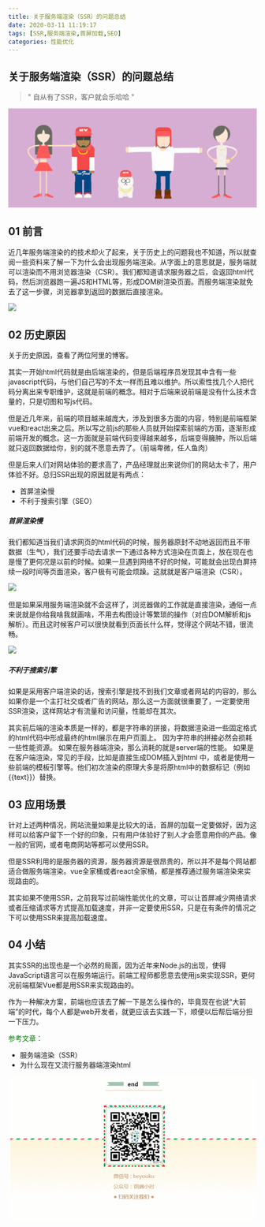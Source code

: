 ```yaml
---
title: 关于服务端渲染（SSR）的问题总结
date: 2020-03-11 11:19:17
tags: [SSR,服务端渲染,首屏加载,SEO]
categories: 性能优化
---
```


## 关于服务端渲染（SSR）的问题总结

> " 自从有了SSR，客户就会乐哈哈 "

![](../common/1.gif)



## 01 前言



近几年服务端渲染的的技术却火了起来，关于历史上的问题我也不知道，所以就查阅一些资料来了解一下为什么会出现服务端渲染。从字面上的意思就是，服务端就可以渲染而不用浏览器渲染（CSR）。我们都知道请求服务器之后，会返回html代码，然后浏览器跑一遍JS和HTML等，形成DOM树渲染页面。而服务端渲染就免去了这一步骤，浏览器拿到返回的数据后直接渲染。

![](SSR/1.png)



## 02 历史原因



关于历史原因，查看了两位阿里的博客。

其实一开始html代码就是由后端渲染的，但是后端程序员发现其中含有一些javascript代码，与他们自己写的不太一样而且难以维护。所以索性找几个人把代码分离出来专职维护，这就是前端的概念。相对于后端来说前端是没有什么技术含量的，只是切图和写js代码。

但是近几年来，前端的项目越来越庞大，涉及到很多方面的内容，特别是前端框架vue和react出来之后。所以写之前js的那些人员就开始探索前端的方面，逐渐形成前端开发的概念。这一方面就是前端代码变得越来越多，后端变得臃肿，所以后端就只返回数据给你，别的就不愿意去弄了。（前端卑微，任人鱼肉）

但是后来人们对网站体验的要求高了，产品经理就出来说你们的网站太卡了，用户体验不好。总归SSR出现的原因就是有两点：

- 首屏渲染慢
- 不利于搜索引擎（SEO）



##### **首屏渲染慢**

我们都知道当我们请求网页的html代码的时候，服务器原封不动地返回而且不带数据（生气），我们还要手动去请求一下通过各种方式渲染在页面上，放在现在也是慢了更何况是以前的时候。如果一旦遇到网络不好的时候，可能就会出现白屏持续一段时间等页面渲染，客户极有可能会烦躁。这就就是客户端渲染（CSR）。

![](SSR/2.png)

但是如果采用服务端渲染就不会这样了，浏览器做的工作就是直接渲染，通俗一点来说就是你给我啥我就画啥，不用去构图设计等繁琐的操作（对应DOM解析和js解析）。而且这时候客户可以很快就看到页面长什么样，觉得这个网站不错，很流畅。

![](SSR/3.png)



##### **不利于搜索引擎**

如果是采用客户端渲染的话，搜索引擎是找不到我们文章或者网站的内容的，那么如果你是一个主打社交或者广告的网站，那么这一方面就很重要了，一定要使用SSR渲染，这样网站才有流量和访问量，性能却在其次。

其实前后端的渲染本质是一样的，都是字符串的拼接，将数据渲染进一些固定格式的html代码中形成最终的html展示在用户页面上。  因为字符串的拼接必然会损耗一些性能资源。 如果在服务器端渲染，那么消耗的就是server端的性能。 如果是在客户端渲染，常见的手段，比如是直接生成DOM插入到html 中，或者是使用一些前端的模板引擎等。他们初次渲染的原理大多是将原html中的数据标记（例如{{text}}）替换。



## 03 应用场景



针对上述两种情况，网站流量如果是比较大的话，首屏的加载一定要做好，因为这样可以给客户留下一个好的印象，只有用户体验好了别人才会愿意用你的产品。像一般的官网，或者电商网站等都可以使用SSR。

但是SSR利用的是服务器的资源，服务器资源是很昂贵的，所以并不是每个网站都适合做服务端渲染。vue全家桶或者react全家桶，都是推荐通过服务端渲染来实现路由的。

其实如果不使用SSR，之前我写过前端性能优化的文章，可以让首屏减少网络请求或者压缩请求等方式提高加载速度，并非一定要使用SSR，只是在有条件的情况之下可以使用SSR来提高加载速度。



## 04 小结



其实SSR的出现也是一个必然的局面，因为近年来Node.js的出现，使得JavaScript语言可以在服务端运行。前端工程师都愿意去使用js来实现SSR，更何况前端框架Vue都是用SSR来实现路由的。

作为一种解决方案，前端也应该去了解一下是怎么操作的，毕竟现在也说“大前端”的时代，每个人都是web开发者，就更应该去实践一下，顺便以后帮后端分担一下压力。



<font color="green">参考文章：</font>

- 服务端渲染（SSR）
- 为什么现在又流行服务器端渲染html



![](../common/2.gif)